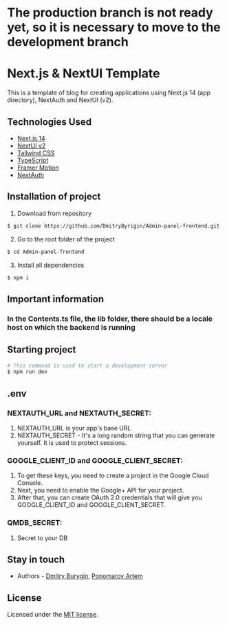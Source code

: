 # The production branch is not ready yet, so it is necessary to move to the development branch

# Next.js & NextUI Template

This is a template of blog for creating applications using Next.js 14 (app directory), NextAuth and NextUI (v2).

## Technologies Used

- [Next.js 14](https://nextjs.org/docs/getting-started)
- [NextUI v2](https://nextui.org/)
- [Tailwind CSS](https://tailwindcss.com/)
- [TypeScript](https://www.typescriptlang.org/)
- [Framer Motion](https://www.framer.com/motion/)
- [NextAuth](https://next-auth.js.org/)

## Installation of project
1. Download from repository
```bash
$ git clone https://github.com/DmitryByrigin/Admin-panel-frontend.git
```
2. Go to the root folder of the project
```bash
$ cd Admin-panel-frontend
```
3. Install all dependencies
```bash
$ npm i
```

## Important information

### In the Contents.ts file, the lib folder, there should be a locale host on which the backend is running

## Starting project
```bash
# This command is used to start a development server
$ npm run dev
```

## .env

### NEXTAUTH_URL and NEXTAUTH_SECRET:

1. NEXTAUTH_URL is your app's base URL
2. NEXTAUTH_SECRET - It's a long random string that you can generate yourself. It is used to protect sessions.

### GOOGLE_CLIENT_ID and GOOGLE_CLIENT_SECRET:

1. To get these keys, you need to create a project in the Google Cloud Console.
2. Next, you need to enable the Google+ API for your project.
3. After that, you can create OAuth 2.0 credentials that will give you GOOGLE_CLIENT_ID and GOOGLE_CLIENT_SECRET.

### QMDB_SECRET:

1. Secret to your DB

## Stay in touch

- Authors - [Dmitry Burygin](https://github.com/DmitryByrigin?tab=overview&from=2023-12-01&to=2023-12-31),
[Ponomarov Artem](https://github.com/Aspergillusplay)

## License

Licensed under the [MIT license](https://github.com/kamilmysliwiec).
